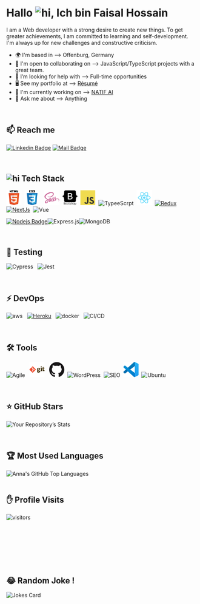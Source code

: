 
# Hallo <img src="https://user-images.githubusercontent.com/1303154/88677602-1635ba80-d120-11ea-84d8-d263ba5fc3c0.gif" width="28px" alt="hi">, Ich bin Faisal Hossain 
I am a Web developer with a strong desire to create new things. To get greater achievements, I am committed to learning and self-development.
I'm always up for new challenges and constructive criticism. 


* 🌍  I'm based in --> Offenburg, Germany
* 🤝  I'm open to collaborating on --> JavaScript/TypeScript projects with a great team.
* 🤔 I’m looking for help with --> Full-time opportunities
* 🖥️  See my portfolio at --> [Résumé](https://fhjoy.github.io/Resume/)
* 🚀  I'm currently working on --> [NATIF AI](https://natif.ai/)
* 💬 Ask me about --> Anything

</br>


## 📫 Reach me

[![Linkedin Badge](https://img.shields.io/badge/-Faisal-0e76a8?style=flat&labelColor=0e76a8&logo=linkedin&logoColor=white)](https://www.linkedin.com/in/md-faisal-hossain-germany/) [![Mail Badge](https://img.shields.io/badge/-Hossain-c0392b?style=flat&labelColor=c0392b&logo=gmail&logoColor=white)](mailto:faisalh.iu@gmail.com) 

</br>


## <img src="https://user-images.githubusercontent.com/82816011/211217027-7e0a442b-acfc-4d15-8ec3-11a593199ec1.png" width="28px" alt="hi"> Tech Stack
<p align="left"> 
<img src="https://raw.githubusercontent.com/devicons/devicon/master/icons/html5/html5-original-wordmark.svg" alt="html5" width="40" height="40" style="max-width: 100%;">
&nbsp;<img src="https://raw.githubusercontent.com/devicons/devicon/master/icons/css3/css3-original-wordmark.svg" alt="css3" width="40" height="40" style="max-width: 100%;">
&nbsp; <img src="https://raw.githubusercontent.com/devicons/devicon/master/icons/sass/sass-original.svg" alt="sass" width="40" height="40" style="max-width: 100%;">  
&nbsp;<img src="https://raw.githubusercontent.com/devicons/devicon/master/icons/bootstrap/bootstrap-plain-wordmark.svg" alt="bootstrap" width="40" height="40" style="max-width: 100%;">
&nbsp;<img src="https://raw.githubusercontent.com/devicons/devicon/master/icons/javascript/javascript-original.svg" alt="javascript" width="40" height="40" style="max-width:   100%;">
&nbsp;<img src="https://user-images.githubusercontent.com/82816011/139523777-d30e1157-d460-4a83-b9e6-ba33691581b8.png" alt="TypeeScrpt" width="40" height="40" style="max-width: 100%;">
&nbsp;<img alt="React" width="40" height="40" src="https://raw.githubusercontent.com/github/explore/80688e429a7d4ef2fca1e82350fe8e3517d3494d/topics/react/react.png" style="max-width: 100%;">
&nbsp;<a href="https://redux.js.org/" target="_blank" rel="noreferrer"><img src="https://raw.githubusercontent.com/danielcranney/readme-generator/main/public/icons/skills/redux-colored.svg" width="36" height="36" alt="Redux" /></a>
&nbsp;<a href="https://nextjs.org/docs" target="_blank" rel="noreferrer"><img src="https://raw.githubusercontent.com/danielcranney/readme-generator/main/public/icons/skills/nextjs-colored.svg" width="36" height="36" alt="NextJs" /></a>
&nbsp;<img src="https://raw.githubusercontent.com/danielcranney/readme-generator/main/public/icons/skills/vuejs-colored.svg" width="36" height="36" alt="Vue" /></a>
</p>
 
[![Nodejs Badge](https://img.shields.io/badge/-Nodejs-3C873A?style=for-the-badge&labelColor=black&logo=node.js&logoColor=3C873A)](#)![Express.js](https://img.shields.io/badge/express.js-%23404d59.svg?style=for-the-badge&logo=express&logoColor=%2361DAFB)![MongoDB](https://img.shields.io/badge/MongoDB-%234ea94b.svg?style=for-the-badge&logo=mongodb&logoColor=white)
</p>
</br>

## 🧪 Testing
<p align="left"> 
<img src="https://user-images.githubusercontent.com/82816011/211215916-8f40e1c4-7b3e-431e-9aee-05b99c9a52c7.png" alt="Cypress" width="60" height="40" style="max-width: 100%;">
&nbsp; <img src="https://user-images.githubusercontent.com/82816011/211215929-91de0c0f-114f-4fe4-a4fd-113368af9dee.png" alt="Jest" width="60" height="40" style="max-width: 100%;">
</p>
</br> 


## ⚡ DevOps
<p align="left"> 
<img src="https://user-images.githubusercontent.com/82816011/211213493-489fcfd7-581e-49ba-b170-1f5e43976927.png" alt="aws" width="40" height="35" style="max-width: 100%;">
&nbsp; <a href="https://www.heroku.com/" target="_blank" rel="noreferrer"><img src="https://raw.githubusercontent.com/danielcranney/readme-generator/main/public/icons/skills/heroku-colored.svg" width="36" height="36" alt="Heroku" /></a>
&nbsp; <img src="https://user-images.githubusercontent.com/82816011/211212966-6285e976-ef1f-4d9e-8f74-06ef868dd998.svg" alt="docker" width="40" height="40" style="max-width: 100%;">
&nbsp; <img src="https://user-images.githubusercontent.com/82816011/211215030-65ad52a6-5368-4552-8882-ca4b37c5a47f.svg" alt="CI/CD" width="40" height="40" style="max-width: 100%;">
</p>
</br>

## 🛠 Tools
<p align="left"> 
<img src="https://user-images.githubusercontent.com/82816011/139558364-1413840c-fbf7-4457-abc0-6ceecca80020.png" alt="Agile" width="40" height="40" style="max-width: 100%;">
&nbsp; <img  src="https://raw.githubusercontent.com/github/explore/80688e429a7d4ef2fca1e82350fe8e3517d3494d/topics/git/git.png" alt="Git" width="40" height="40" style="max-width: 100%;">
&nbsp; <img src="https://raw.githubusercontent.com/github/explore/78df643247d429f6cc873026c0622819ad797942/topics/github/github.png" alt="GitHub" width="40" height="40" style="max-width: 100%;">
&nbsp;<img src="https://user-images.githubusercontent.com/82816011/139523980-3b145ccb-f2ec-4126-a0f4-9cf7b7db8c22.png" alt="WordPress" width="40" height="40" style="max-width: 100%;">
&nbsp;<img src="https://user-images.githubusercontent.com/82816011/139556852-a6bf3014-532a-4718-90c6-657b55445c98.png" alt="SEO" width="40" height="40" style="max-width: 100%;">
&nbsp;<img  alt="Visual Studio Code" width="40" height="40" src="https://raw.githubusercontent.com/github/explore/80688e429a7d4ef2fca1e82350fe8e3517d3494d/topics/visual-studio-code/visual-studio-code.png" style="max-width: 100%;">
&nbsp;<img src="https://user-images.githubusercontent.com/82816011/139524231-01ec31b0-e775-44b8-9f32-727ea161cedc.png" alt="Ubuntu" width="40" height="40" style="max-width: 100%;">
</p>
</br>

## ⭐ GitHub Stars
![Your Repository’s Stats](https://github-readme-stats.vercel.app/api?username=fhjoy&hide=contribs,prs&theme=tokyonight&show_icons=true)

</br>

## 🏆 Most Used Languages
<img align="left" alt="Anna's GitHub Top Languages" src="https://github-readme-stats.vercel.app/api/top-langs/?username=fhjoy&theme=tokyonight"/>

</br></br>

## ✋ Profile Visits 
![visitors](https://visitor-badge.glitch.me/badge?page_id=fhjoy.fhjoy&left_color=green&right_color=red)

</br></br></br></br></br></br>

## 😂 Random Joke !
![Jokes Card](https://readme-jokes.vercel.app/api)
